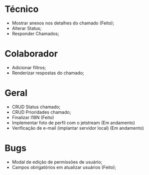 # Técnico

-   Mostrar anexos nos detalhes do chamado (Feito);
-   Alterar Status;
-   Responder Chamados;

# Colaborador

-   Adicionar filtros;
-   Renderizar respostas do chamado;

# Geral

-   CRUD Status chamado;
-   CRUD Prioridades chamado;
-   Finalizar I18N (Feito)
-   Implementar foto de perfil com o jetstream (Em andamento)
-   Verificação de e-mail (implantar servidor local) (Em andamento)

# Bugs

-   Modal de edição de permissões de usuário;
-   Campos obrigatórios em atualizar usuários (Feito);
